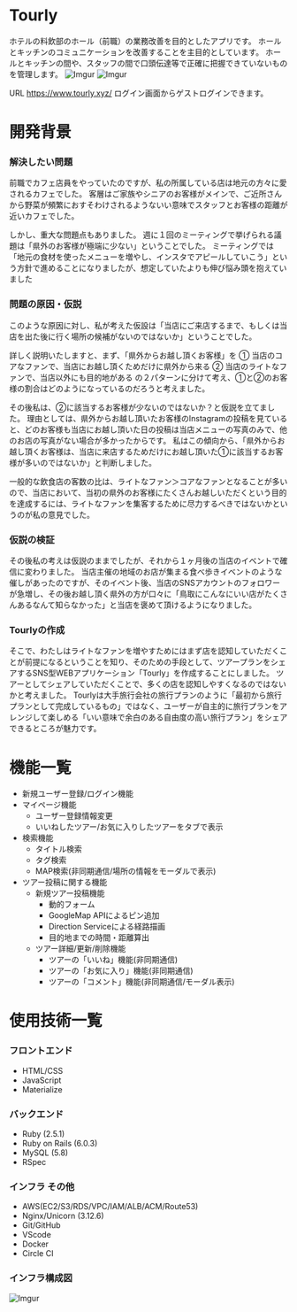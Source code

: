 # Tourly
ホテルの料飲部のホール（前職）の業務改善を目的としたアプリです。
ホールとキッチンのコミュニケーションを改善することを主目的としています。
ホールとキッチンの間や、スタッフの間で口頭伝達等で正確に把握できていないものを管理します。
![Imgur](https://i.imgur.com/msjUy1A.png)
![Imgur](https://i.imgur.com/dequFtE.png)

URL
https://www.tourly.xyz/
ログイン画面からゲストログインできます。


# 開発背景
### 解決したい問題

前職でカフェ店員をやっていたのですが、私の所属している店は地元の方々に愛されるカフェでした。
客層はご家族やシニアのお客様がメインで、ご近所さんから野菜が頻繁におすそわけされるようないい意味でスタッフとお客様の距離が近いカフェでした。

しかし、重大な問題点もありました。
週に１回のミーティングで挙げられる議題は「県外のお客様が極端に少ない」ということでした。
ミーティングでは「地元の食材を使ったメニューを増やし、インスタでアピールしていこう」という方針で進めることになりましたが、想定していたよりも伸び悩み頭を抱えていました

### 問題の原因・仮説
このような原因に対し、私が考えた仮設は「当店にご来店するまで、もしくは当店を出た後に行く場所の候補がないのではないか」ということでした。

詳しく説明いたしますと、まず、「県外からお越し頂くお客様」を
① 当店のコアなファンで、当店にお越し頂くためだけに県外から来る
② 当店のライトなファンで、当店以外にも目的地がある
の２パターンに分けて考え、①と②のお客様の割合はどのようになっているのだろうと考えました。

その後私は、②に該当するお客様が少ないのではないか？と仮説を立てました。
理由としては、県外からお越し頂いたお客様のInstagramの投稿を見ていると、どのお客様も当店にお越し頂いた日の投稿は当店メニューの写真のみで、他のお店の写真がない場合が多かったからです。
私はこの傾向から、「県外からお越し頂くお客様は、当店に来店するためだけにお越し頂いた①に該当するお客様が多いのではないか」と判断しました。

一般的な飲食店の客数の比は、ライトなファン＞コアなファンとなることが多いので、当店において、当初の県外のお客様にたくさんお越しいただくという目的を達成するには、ライトなファンを集客するために尽力するべきではないかというのが私の意見でした。

### 仮説の検証

その後私の考えは仮説のままでしたが、それから１ヶ月後の当店のイベントで確信に変わりました。
当店主催の地域のお店が集まる食べ歩きイベントのような催しがあったのですが、そのイベント後、当店のSNSアカウントのフォロワーが急増し、その後お越し頂く県外の方が口々に「鳥取にこんなにいい店がたくさんあるなんて知らなかった」と当店を褒めて頂けるようになりました。

### Tourlyの作成

そこで、わたしはライトなファンを増やすためにはまず店を認知していただくことが前提になるということを知り、そのための手段として、ツアープランをシェアするSNS型WEBアプリケーション「Tourly」を作成することにしました。
ツアーとしてシェアしていただくことで、多くの店を認知しやすくなるのではないかと考えました。
Tourlyは大手旅行会社の旅行プランのように「最初から旅行プランとして完成しているもの」ではなく、ユーザーが自主的に旅行プランをアレンジして楽しめる「いい意味で余白のある自由度の高い旅行プラン」をシェアできるところが魅力です。


# 機能一覧
- 新規ユーザー登録/ログイン機能
- マイページ機能
  - ユーザー登録情報変更
  - いいねしたツアー/お気に入りしたツアーをタブで表示
- 検索機能
  - タイトル検索
  - タグ検索
  - MAP検索(非同期通信/場所の情報をモーダルで表示)
- ツアー投稿に関する機能
  - 新規ツアー投稿機能
    - 動的フォーム
    - GoogleMap APIによるピン追加
    - Direction Serviceによる経路描画
    - 目的地までの時間・距離算出
  - ツアー詳細/更新/削除機能
    - ツアーの「いいね」機能(非同期通信)
    - ツアーの「お気に入り」機能(非同期通信)
    - ツアーの「コメント」機能(非同期通信/モーダル表示)
   

# 使用技術一覧
### フロントエンド
- HTML/CSS
- JavaScript
- Materialize
### バックエンド
- Ruby (2.5.1)
- Ruby on Rails (6.0.3)
- MySQL (5.8)
- RSpec
### インフラ その他
- AWS(EC2/S3/RDS/VPC/IAM/ALB/ACM/Route53)
- Nginx/Unicorn (3.12.6)
- Git/GitHub
- VScode
- Docker
- Circle CI
### インフラ構成図
![Imgur](https://i.imgur.com/oemkRUs.png)
